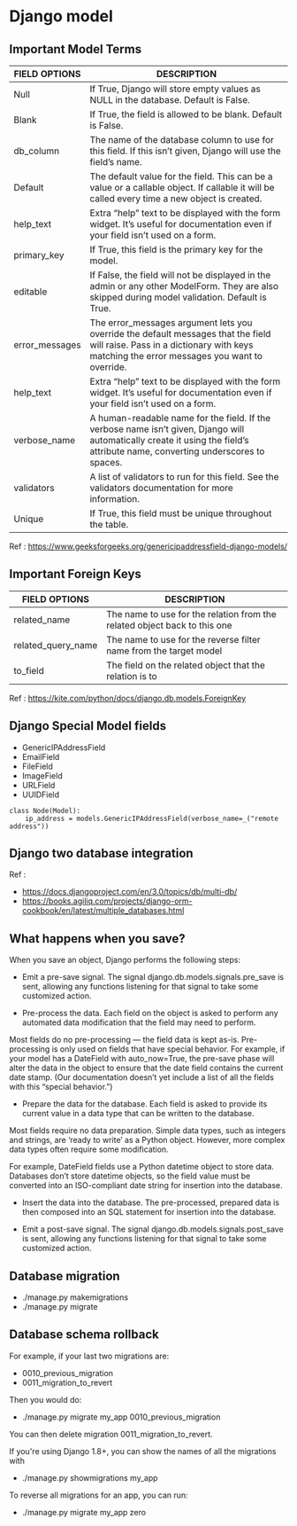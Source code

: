 # Django model  

## Important Model Terms 

| FIELD OPTIONS	| DESCRIPTION | 
| ------------- | ------------- |
| Null	        | If True, Django will store empty values as NULL in the database. Default is False.|
| Blank	        | If True, the field is allowed to be blank. Default is False.|
| db_column	    | The name of the database column to use for this field. If this isn’t given, Django will use the field’s name.|
|Default	    | The default value for the field. This can be a value or a callable object. If callable it will be called every time a new object is created.|
|help_text	    | Extra “help” text to be displayed with the form widget. It’s useful for documentation even if your field isn’t used on a form.|
|primary_key	|If True, this field is the primary key for the model.|
|editable	    |If False, the field will not be displayed in the admin or any other ModelForm. They are also skipped during model validation. Default is True.|
|error_messages	|The error_messages argument lets you override the default messages that the field will raise. Pass in a dictionary with keys matching the error messages you want to override.|
|help_text	    |Extra “help” text to be displayed with the form widget. It’s useful for documentation even if your field isn’t used on a form.|
|verbose_name	|A human-readable name for the field. If the verbose name isn’t given, Django will automatically create it using the field’s attribute name, converting underscores to spaces.|
|validators	    |A list of validators to run for this field. See the validators documentation for more information.|
|Unique	    |If True, this field must be unique throughout the table.|


Ref : https://www.geeksforgeeks.org/genericipaddressfield-django-models/ 

## Important Foreign Keys
| FIELD OPTIONS	| DESCRIPTION | 
| ------------- | ------------- |
|related_name   | The name to use for the relation from the related object back to this one |
|related_query_name | The name to use for the reverse filter name from the target model |
|to_field   | The field on the related object that the relation is to|

Ref : https://kite.com/python/docs/django.db.models.ForeignKey

## Django Special Model fields
- GenericIPAddressField
- EmailField
- FileField
- ImageField
- URLField
- UUIDField


```
class Node(Model): 
    ip_address = models.GenericIPAddressField(verbose_name=_("remote address")) 
```

## Django two database integration

Ref : 
- https://docs.djangoproject.com/en/3.0/topics/db/multi-db/
- https://books.agiliq.com/projects/django-orm-cookbook/en/latest/multiple_databases.html


## What happens when you save?

When you save an object, Django performs the following steps:

- Emit a pre-save signal. The signal django.db.models.signals.pre_save is sent, allowing any functions listening for that signal to take some customized action.

- Pre-process the data. Each field on the object is asked to perform any automated data modification that the field may need to perform.

Most fields do no pre-processing — the field data is kept as-is. Pre-processing is only used on fields that have special behavior. For example, if your model has a DateField with auto_now=True, the pre-save phase will alter the data in the object to ensure that the date field contains the current date stamp. (Our documentation doesn’t yet include a list of all the fields with this “special behavior.”)

- Prepare the data for the database. Each field is asked to provide its current value in a data type that can be written to the database.

Most fields require no data preparation. Simple data types, such as integers and strings, are ‘ready to write’ as a Python object. However, more complex data types often require some modification.

For example, DateField fields use a Python datetime object to store data. Databases don’t store datetime objects, so the field value must be converted into an ISO-compliant date string for insertion into the database.

- Insert the data into the database. The pre-processed, prepared data is then composed into an SQL statement for insertion into the database.

- Emit a post-save signal. The signal django.db.models.signals.post_save is sent, allowing any functions listening for that signal to take some customized action.



## Database migration

- ./manage.py makemigrations
- ./manage.py migrate 

## Database schema rollback 

For example, if your last two migrations are:

- 0010_previous_migration
- 0011_migration_to_revert

Then you would do:

- ./manage.py migrate my_app 0010_previous_migration 

You can then delete migration 0011_migration_to_revert.

If you're using Django 1.8+, you can show the names of all the migrations with

- ./manage.py showmigrations my_app

To reverse all migrations for an app, you can run:

- ./manage.py migrate my_app zero






